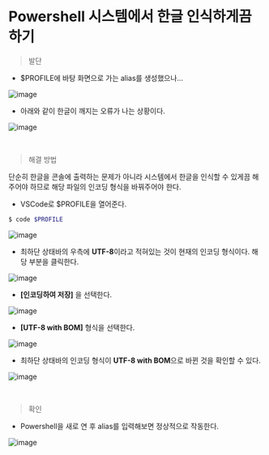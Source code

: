 # Powershell 시스템에서 한글 인식하게끔 하기

> 발단

- $PROFILE에 바탕 화면으로 가는 alias를 생성했으나...

![image](https://user-images.githubusercontent.com/98504939/155289155-897d7b84-a880-4841-a400-45a59b914510.png)

- 아래와 같이 한글이 깨지는 오류가 나는 상황이다.

![image](https://user-images.githubusercontent.com/98504939/155289176-75265a22-cb69-4a34-8e0e-cc46960077f6.png)

<br>

> 해결 방법

단순히 한글을 콘솔에 출력하는 문제가 아니라 시스템에서 한글을 인식할 수 있게끔 해주어야 하므로 해당 파일의 인코딩 형식을 바꿔주어야 한다.

- VSCode로 $PROFILE을 열어준다.

```bash
$ code $PROFILE
```

![image](https://user-images.githubusercontent.com/98504939/155289197-1cba65fd-3e12-4e5b-b1b2-c36d051a5c8d.png)

- 최하단 상태바의 우측에 **UTF-8**이라고 적혀있는 것이 현재의 인코딩 형식이다. 해당 부분을 클릭한다.

![image](https://user-images.githubusercontent.com/98504939/155293517-97e1813b-4aab-490d-9861-e5a8bb853080.png)

- **[인코딩하여 저장]** 을 선택한다.

![image](https://user-images.githubusercontent.com/98504939/155289478-1a6cfc45-8b2f-4185-a218-a68fccd98ec2.png)

- **[UTF-8 with BOM]** 형식을 선택한다.

![image](https://user-images.githubusercontent.com/98504939/155289595-5fcf88b2-8f0d-4148-9070-61db6090a6e3.png)

- 최하단 상태바의 인코딩 형식이 **UTF-8 with BOM**으로 바뀐 것을 확인할 수 있다.

![image](https://user-images.githubusercontent.com/98504939/155297747-acde9f51-7315-47a4-b4da-5debaa7bb7d3.png)

<br>

> 확인

- Powershell을 새로 연 후 alias를 입력해보면 정상적으로 작동한다.

![image](https://user-images.githubusercontent.com/98504939/155289676-2d3f63dc-26ef-4ea0-98a2-663f02413f44.png)
